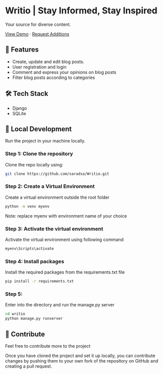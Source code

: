 # Writio | Stay Informed, Stay Inspired

Your source for diverse content.

[View Demo](writio.pythonanywhere.com) · [Request Additions](https://github.com/saradsa/Writio/issues)

## 💎 Features
- Create, update and edit blog posts.
- User registration and login
- Comment and express your opinions on blog posts
- Filter blog posts according to categories

## 🛠️ Tech Stack
- Django
- SQLite

## 🚀 Local Development
Run the project in your machine locally.

### Step 1: Clone the repository
Clone the repo locally using:

```sh
git clone https://github.com/saradsa/Writio.git
```
### Step 2: Create a Virtual Environment
Create a virtual environment outside the root folder

```sh
python -m venv myenv
```
Note: replace myenv with environment name of your choice

### Step 3: Activate the virtual environment
Activate the virtual environment using following command

```sh
myenv\Scripts\activate
```

### Step 4: Install packages
Install the required packages from the requirements.txt file

```sh
pip install -r requirements.txt
```

### Step 5:
Enter into the directory and run the manage.py server

```sh
cd writio
python manage.py runserver
```

## 🤝 Contribute
Feel free to contribute more to the project

Once you have cloned the project and set it up locally, you can contribute changes by pushing them to your own fork of the repository on GitHub and creating a pull request.







